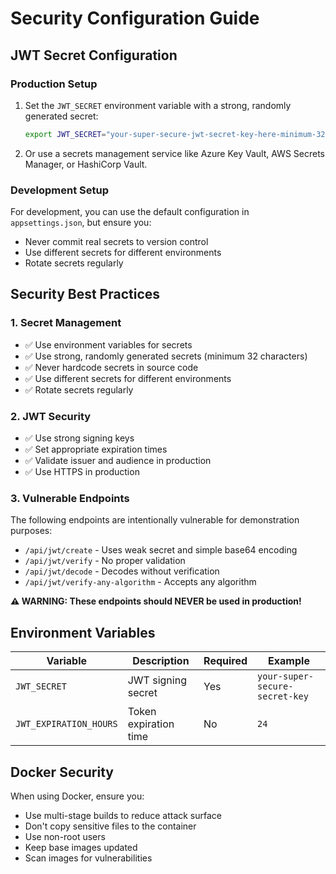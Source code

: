 # Security Configuration Guide

## JWT Secret Configuration

### Production Setup
1. Set the `JWT_SECRET` environment variable with a strong, randomly generated secret:
   ```bash
   export JWT_SECRET="your-super-secure-jwt-secret-key-here-minimum-32-characters"
   ```

2. Or use a secrets management service like Azure Key Vault, AWS Secrets Manager, or HashiCorp Vault.

### Development Setup
For development, you can use the default configuration in `appsettings.json`, but ensure you:
- Never commit real secrets to version control
- Use different secrets for different environments
- Rotate secrets regularly

## Security Best Practices

### 1. Secret Management
- ✅ Use environment variables for secrets
- ✅ Use strong, randomly generated secrets (minimum 32 characters)
- ✅ Never hardcode secrets in source code
- ✅ Use different secrets for different environments
- ✅ Rotate secrets regularly

### 2. JWT Security
- ✅ Use strong signing keys
- ✅ Set appropriate expiration times
- ✅ Validate issuer and audience in production
- ✅ Use HTTPS in production

### 3. Vulnerable Endpoints
The following endpoints are intentionally vulnerable for demonstration purposes:
- `/api/jwt/create` - Uses weak secret and simple base64 encoding
- `/api/jwt/verify` - No proper validation
- `/api/jwt/decode` - Decodes without verification
- `/api/jwt/verify-any-algorithm` - Accepts any algorithm

**⚠️ WARNING: These endpoints should NEVER be used in production!**

## Environment Variables

| Variable | Description | Required | Example |
|----------|-------------|----------|---------|
| `JWT_SECRET` | JWT signing secret | Yes | `your-super-secure-secret-key` |
| `JWT_EXPIRATION_HOURS` | Token expiration time | No | `24` |

## Docker Security

When using Docker, ensure you:
- Use multi-stage builds to reduce attack surface
- Don't copy sensitive files to the container
- Use non-root users
- Keep base images updated
- Scan images for vulnerabilities
